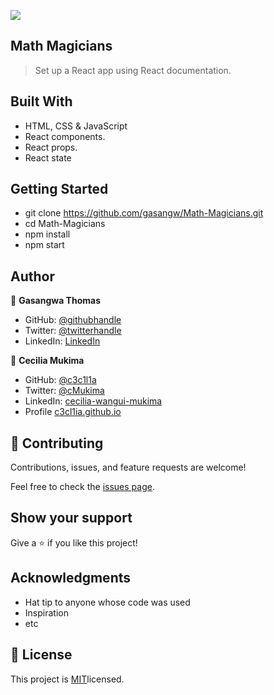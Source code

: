 ![](https://img.shields.io/badge/Microverse-blueviolet)

## Math Magicians

> Set up a React app using React documentation.


## Built With

- HTML, CSS & JavaScript
- React components.
- React props.
- React state

## Getting Started

- git clone https://github.com/gasangw/Math-Magicians.git
- cd Math-Magicians
- npm install
- npm start

## Author

👤 **Gasangwa Thomas**

- GitHub: [@githubhandle](https://github.com/gasangw)
- Twitter: [@twitterhandle](https://twitter.com/ThomasGasangwa)
- LinkedIn: [LinkedIn](https://www.linkedin.com/in/gasangwa-thomas-84197222a/)

👤 **Cecilia Mukima**

- GitHub: [@c3c1l1a](https://github.com/c3c1l1a/)
- Twitter: [@cMukima](https://twitter.com/CMukima)
- LinkedIn: [cecilia-wangui-mukima](https://linkedin.com/in/linkedinhandle)
- Profile [c3cl1ia.github.io](https://c3c1l1a.github.io)

## 🤝 Contributing

Contributions, issues, and feature requests are welcome!

Feel free to check the [issues page](https://github.com/gasangw/Math-Magicians/issues).

## Show your support

Give a ⭐️ if you like this project!

## Acknowledgments

- Hat tip to anyone whose code was used
- Inspiration
- etc

## 📝 License

This project is [MIT](https://github.com/microverseinc/readme-template/blob/master/MIT.md)licensed.